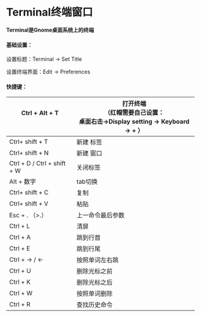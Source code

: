 # Terminal终端窗口

**Terminal是Gnome桌面系统上的终端**

#### 基础设置：

设置标题：Terminal -> Set Title

设置终端界面：Edit -> Preferences

#### 快捷键：

| Ctrl + Alt + T<br/><br/>      | 打开终端<br/>（红帽需要自己设置：<br/>桌面右击->Display setting -> Keyboard -> + ） |
| ----------------------------- | ------------------------------------------------------------ |
| Ctrl+ shift + T               | 新建 标签                                                    |
| Ctrl+ shift + N               | 新建 窗口                                                    |
| Ctrl + D  /  Ctrl + shift + W | 关闭标签                                                     |
| Alt + 数字                    | tab切换                                                      |
| Ctrl+ shift + C               | 复制                                                         |
| Ctrl+ shift + V               | 粘贴                                                         |
| Esc + . （>.）                | 上一命令最后参数                                             |
| Ctrl + L                      | 清屏                                                         |
| Ctrl + A                      | 跳到行首                                                     |
| Ctrl + E                      | 跳到行尾                                                     |
| Ctrl + → / ←                  | 按照单词左右跳                                               |
| Ctrl + U                      | 删除光标之前                                                 |
| Ctrl + K                      | 删除光标之后                                                 |
| Ctrl + W                      | 按照单词删除                                                 |
| Ctrl + R                      | 查找历史命令                                                 |
